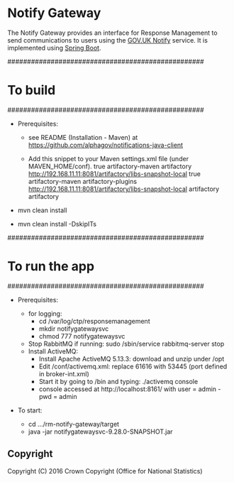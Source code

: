 # Notify Gateway
The Notify Gateway provides an interface for Response Management to send communications to users using the [GOV.UK Notify](https://www.gov.uk/government/publications/govuk-notify/govuk-notify) service. It is implemented using [Spring Boot](http://projects.spring.io/spring-boot/).


##################################################
# To build
##################################################
- Prerequisites:
    - see README (Installation - Maven) at https://github.com/alphagov/notifications-java-client

    - Add this snippet to your Maven settings.xml file (under MAVEN_HOME/conf).
            <profiles>
                <profile>
                    <repositories>
                        <repository>
                            <snapshots>
                                <enabled>true</enabled>
                            </snapshots>
                            <id>artifactory-maven</id>
                            <name>artifactory</name>
                            <url>http://192.168.11.11:8081/artifactory/libs-snapshot-local</url>
                        </repository>
                    </repositories>
                    <pluginRepositories>
                        <pluginRepository>
                            <snapshots>
                              <enabled>true</enabled>
                            </snapshots>
                            <id>artifactory-maven</id>
                            <name>artifactory-plugins</name>
                            <url>http://192.168.11.11:8081/artifactory/libs-snapshot-local</url>
                        </pluginRepository>
                    </pluginRepositories>
                    <id>artifactory</id>
                </profile>
            </profiles>
            <activeProfiles>
                <activeProfile>artifactory</activeProfile>
            </activeProfiles>

- mvn clean install
- mvn clean install -DskipITs


##################################################
# To run the app
##################################################
- Prerequisites:
    - for logging:
        - cd /var/log/ctp/responsemanagement
        - mkdir notifygatewaysvc
        - chmod 777 notifygatewaysvc
    - Stop RabbitMQ if running: sudo /sbin/service rabbitmq-server stop
    - Install ActiveMQ:
        - Install Apache ActiveMQ 5.13.3: download and unzip under /opt
        - Edit /conf/activemq.xml: replace 61616 with 53445 (port defined in broker-int.xml)
        - Start it by going to /bin and typing: ./activemq console
        - console accessed at http://localhost:8161/ with user = admin - pwd = admin

- To start:
    - cd .../rm-notify-gateway/target
    - java -jar notifygatewaysvc-9.28.0-SNAPSHOT.jar


## Copyright
Copyright (C) 2016 Crown Copyright (Office for National Statistics)
